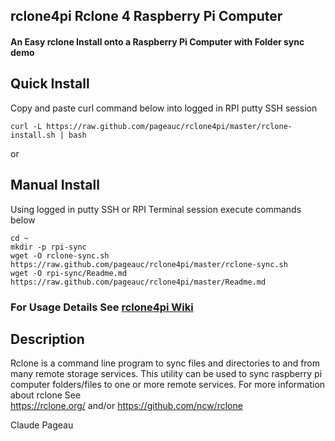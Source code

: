 ## rclone4pi Rclone 4 Raspberry Pi Computer
#### An Easy rclone Install onto a Raspberry Pi Computer with Folder sync demo 

## Quick Install
Copy and paste curl command below into logged in RPI putty SSH session

    curl -L https://raw.github.com/pageauc/rclone4pi/master/rclone-install.sh | bash

or

## Manual Install
Using logged in putty SSH or RPI Terminal session execute commands below

    cd ~
    mkdir -p rpi-sync
    wget -O rclone-sync.sh https://raw.github.com/pageauc/rclone4pi/master/rclone-sync.sh   
    wget -O rpi-sync/Readme.md https://raw.github.com/pageauc/rclone4pi/master/Readme.md
    
### For Usage Details See [rclone4pi Wiki](https://github.com/pageauc/rclone4pi/wiki)    
    
## Description
Rclone is a command line program to sync files and directories to and from many remote storage services.
This utility can be used to sync raspberry pi computer folders/files to one or more remote services. For more information about rclone See  
 https://rclone.org/ and/or https://github.com/ncw/rclone
 
Claude Pageau




